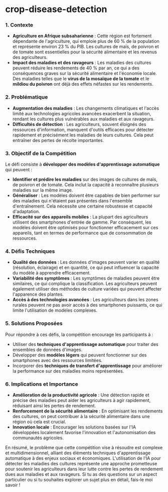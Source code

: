 # crop-disease-detection
### 1. **Contexte**
- **Agriculture en Afrique subsaharienne** : Cette région est fortement dépendante de l'agriculture, qui emploie plus de 60 % de la population et représente environ 23 % du PIB. Les cultures de maïs, de poivron et de tomate sont essentielles pour la sécurité alimentaire et les revenus des agriculteurs.
- **Impact des maladies et des ravageurs** : Les maladies des cultures peuvent réduire les rendements de 40 % par an, ce qui a des conséquences graves sur la sécurité alimentaire et l'économie locale. Des maladies telles que le **virus de la mosaïque de la tomate** et le **mildiou du poivron** ont déjà des effets néfastes sur les rendements.

### 2. **Problématique**
- **Augmentation des maladies** : Les changements climatiques et l'accès limité aux technologies agricoles avancées exacerbent la situation, rendant les cultures plus vulnérables aux maladies et aux ravageurs.
- **Difficultés de détection** : Les agriculteurs, souvent éloignés des ressources d'information, manquent d'outils efficaces pour détecter rapidement et précisément les maladies de leurs cultures. Cela peut entraîner des pertes de récolte importantes.

### 3. **Objectif de la Compétition**
Le défi consiste à **développer des modèles d'apprentissage automatique** qui peuvent :
- **Identifier et prédire les maladies** sur des images de cultures de maïs, de poivron et de tomate. Cela inclut la capacité à reconnaître plusieurs maladies sur la même image.
- **Généraliser** : Les modèles doivent être capables de bien performer sur des maladies qui n'étaient pas présentes dans l'ensemble d'entraînement. Cela nécessite une certaine robustesse et capacité d'adaptation.
- **Efficacité sur des appareils mobiles** : La plupart des agriculteurs utilisent des smartphones d'entrée de gamme. Par conséquent, les modèles doivent être optimisés pour fonctionner efficacement sur ces appareils, tant en termes de performance que de consommation de ressources.

### 4. **Défis Techniques**
- **Qualité des données** : Les données d'images peuvent varier en qualité (résolution, éclairage) et en quantité, ce qui peut influencer la capacité du modèle à apprendre efficacement.
- **Variabilité des symptômes** : Les symptômes de maladies peuvent être similaires, ce qui complique la classification. Les agriculteurs peuvent également utiliser des méthodes de culture variées qui peuvent affecter l'apparence des plantes.
- **Accès à des technologies avancées** : Les agriculteurs dans les zones rurales peuvent ne pas avoir accès à des smartphones puissants, ce qui limite l'utilisation de modèles complexes.

### 5. **Solutions Proposées**
Pour répondre à ces défis, la compétition encourage les participants à :
- Utiliser des **techniques d'apprentissage automatique** pour traiter des ensembles de données d'images.
- Développer des **modèles légers** qui peuvent fonctionner sur des smartphones avec des ressources limitées.
- Incorporer des **techniques de transfert d'apprentissage** pour améliorer la performance sur des maladies moins représentées.

### 6. **Implications et Importance**
- **Amélioration de la productivité agricole** : Une détection rapide et précise des maladies peut aider les agriculteurs à agir rapidement, réduisant ainsi les pertes de rendement.
- **Renforcement de la sécurité alimentaire** : En optimisant les rendements des cultures, on peut contribuer à la sécurité alimentaire dans une région où cela est crucial.
- **Innovation locale** : Encourager les solutions basées sur l'IA développées localement favorise l'innovation et l'autonomisation des communautés agricoles.

En résumé, le problème que cette compétition vise à résoudre est complexe et multidimensionnel, alliant des éléments techniques d'apprentissage automatique à des enjeux sociaux et économiques. L'utilisation de l'IA pour détecter les maladies des cultures représente une approche prometteuse pour soutenir les agriculteurs dans leur lutte contre les pertes de rendement dues aux maladies et aux ravageurs. Si tu as des questions sur un aspect particulier ou si tu souhaites explorer un sujet plus en détail, fais-le moi savoir !
